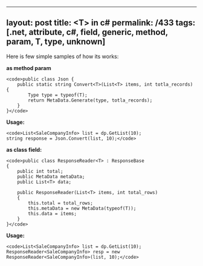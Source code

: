 ---
layout: post
title: &lt;T&gt; in c#
permalink: /433
tags: [.net, attribute, c#, field, generic, method, param, T, type, unknown]
----

Here is few simple samples of how its works:


**<T> as method param**

    
    <code>public class Json {
    	public static string Convert<T>(List<T> items, int totla_records) {
    		Type type = typeof(T);
    		return MetaData.Generate(type, totla_records);
    	}
    }</code>


**Usage:**

    
    <code>List<SaleCompanyInfo> list = dp.GetList(10);
    string response = Json.Convert(list, 10);</code>


**<T> as class field:**

    
    <code>public class ResponseReader<T> : ResponseBase
    {
    	public int total;
    	public MetaData metaData;
    	public List<T> data;
    
    	public ResponseReader(List<T> items, int total_rows)
    	{
    		this.total = total_rows;
    		this.metaData = new MetaData(typeof(T));
    		this.data = items;
    	}
    }</code>


**Usage:**

    
    <code>List<SaleCompanyInfo> list = dp.GetList(10);
    ResponseReader<SaleCompanyInfo> resp = new ResponseReader<SaleCompanyInfo>(list, 10);</code>

